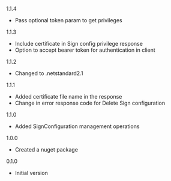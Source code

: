 1.1.4
* Pass optional token param to get privileges

1.1.3
* Include certificate in Sign config privilege response
* Option to accept bearer token for authentication in client

1.1.2
* Changed to .netstandard2.1

1.1.1
* Added certificate file name in the response
* Change in error response code for Delete Sign configuration

1.1.0
* Added SignConfiguration management operations

1.0.0
* Created a nuget package

0.1.0
* Initial version